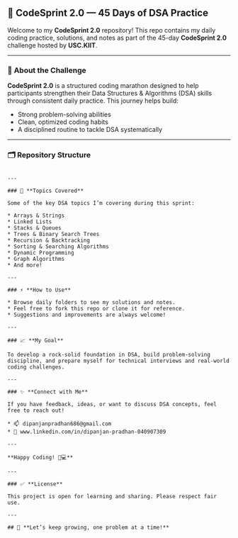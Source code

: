 ## 🚀 CodeSprint 2.0 — 45 Days of DSA Practice

Welcome to my **CodeSprint 2.0** repository!
This repo contains my daily coding practice, solutions, and notes as part of the 45-day **CodeSprint 2.0** challenge hosted by **USC.KIIT**.

---

### 📌 **About the Challenge**

**CodeSprint 2.0** is a structured coding marathon designed to help participants strengthen their Data Structures & Algorithms (DSA) skills through consistent daily practice.
This journey helps build:

* Strong problem-solving abilities
* Clean, optimized coding habits
* A disciplined routine to tackle DSA systematically

---

### 🗂️ **Repository Structure**

```

---

### 🧩 **Topics Covered**

Some of the key DSA topics I’m covering during this sprint:

* Arrays & Strings
* Linked Lists
* Stacks & Queues
* Trees & Binary Search Trees
* Recursion & Backtracking
* Sorting & Searching Algorithms
* Dynamic Programming
* Graph Algorithms
* And more!

---

### ⚡ **How to Use**

* Browse daily folders to see my solutions and notes.
* Feel free to fork this repo or clone it for reference.
* Suggestions and improvements are always welcome!

---

### 📈 **My Goal**

To develop a rock-solid foundation in DSA, build problem-solving discipline, and prepare myself for technical interviews and real-world coding challenges.

---

### ✨ **Connect with Me**

If you have feedback, ideas, or want to discuss DSA concepts, feel free to reach out!

* 📫 dipanjanpradhan686@gmail.com
* 💼 www.linkedin.com/in/dipanjan-pradhan-040907309

---

**Happy Coding! 🚀💻**

---

### ✅ **License**

This project is open for learning and sharing. Please respect fair use.

---

## 🏁 **Let’s keep growing, one problem at a time!**
